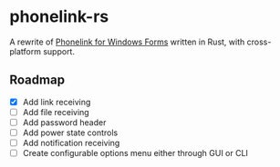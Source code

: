 # phonelink-rs

A rewrite of [Phonelink for Windows Forms](https://github.com/ahsan-a/PhoneLink) written in Rust, with cross-platform support.

## Roadmap

-   [x] Add link receiving
-   [ ] Add file receiving
-   [ ] Add password header
-   [ ] Add power state controls
-   [ ] Add notification receiving
-   [ ] Create configurable options menu either through GUI or CLI
